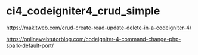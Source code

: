 # ci4_codeigniter4_crud_simple
 
https://makitweb.com/crud-create-read-update-delete-in-a-codeigniter-4/

https://onlinewebtutorblog.com/codeigniter-4-command-change-php-spark-default-port/
